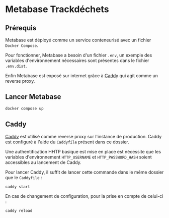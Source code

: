 # Metabase Trackdéchets

## Prérequis

Metabase est déployé comme un service conteneurisé avec un fichier `Docker Compose`.

Pour fonctionner, Metabase a besoin d'un fichier `.env`, un exemple des variables d'environnement nécessaires sont
présentes dans le fichier `.env.dist`.

Enfin Metabase est exposé sur internet grâce à [Caddy](https://caddyserver.com/) qui agit comme un reverse proxy.

## Lancer Metabase

```bash
docker compose up
```

## Caddy

[Caddy](https://caddyserver.com/) est utilisé comme reverse proxy sur l'instance de production.
Caddy est configuré à l'aide du `Caddyfile` présent dans ce dossier.

Une authentification HHTP basique est mise en place est nécessite que les variables d'environnement `HTTP_USERNAME` et `HTTP_PASSWORD_HASH` soient accessibles au lancement de Caddy.

Pour lancer Caddy, il suffit de lancer cette commande dans le même dossier que le `Caddyfile` :

```bash
caddy start
```

En cas de changement de configuration, pour la prise en compte de celui-ci :

```bash
caddy reload
```
